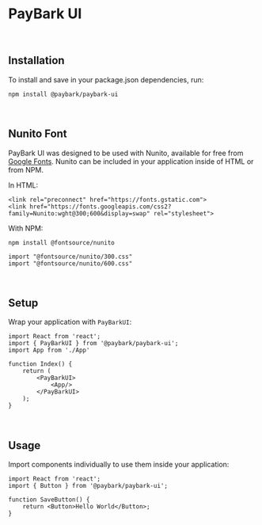 # PayBark UI

<br />

## Installation

To install and save in your package.json dependencies, run:

```
npm install @paybark/paybark-ui
```

<br />

## Nunito Font

PayBark UI was designed to be used with Nunito, available for free from <a href='https://fonts.google.com/specimen/Nunito' target='_blank'>Google Fonts</a>. Nunito can be included in your application inside of HTML or from NPM.

In HTML:

```
<link rel="preconnect" href="https://fonts.gstatic.com">
<link href="https://fonts.googleapis.com/css2?family=Nunito:wght@300;600&display=swap" rel="stylesheet">
```

With NPM:

```
npm install @fontsource/nunito
```

```
import "@fontsource/nunito/300.css"
import "@fontsource/nunito/600.css"
```

<br />

## Setup

Wrap your application with `PayBarkUI`:

```
import React from 'react';
import { PayBarkUI } from '@paybark/paybark-ui';
import App from './App'

function Index() {
    return (
        <PayBarkUI>
            <App/>
        </PayBarkUI>
    );
}
```

<br />

## Usage

Import components individually to use them inside your application:

```
import React from 'react';
import { Button } from '@paybark/paybark-ui';

function SaveButton() {
    return <Button>Hello World</Button>;
}
```
